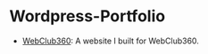 # Wordpress-Portfolio
- [WebClub360](https://www.webclub360.com/): A website I built for WebClub360.

